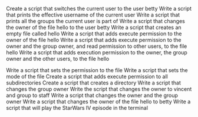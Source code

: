 Create a script that switches the current user to the user betty
Write a script that prints the effective username of the current user
Write a script that prints all the groups the current user is part of
Write a script that changes the owner of the file hello to the user betty
Write a script that creates an empty file called hello
Write a script that adds execute permission to the owner of the file hello
Write a script that adds execute permission to the owner and the group owner, and read permission to other users, to the file hello
Write a script that adds execution permission to the owner, the group owner and the other users, to the file hello




Write a script that sets the permission to the file
Write a script that sets the mode of the file
Create a script that adds execute permission to all subdirectories
Create a script that creates a directory 
Write a script that changes the group owner
Write the script that changes the owner to vincent and group to staff
Write a script that changes the owner and the group owner
Write a script that changes the owner of the file hello to betty
Write a script that will play the StarWars IV episode in the terminal
